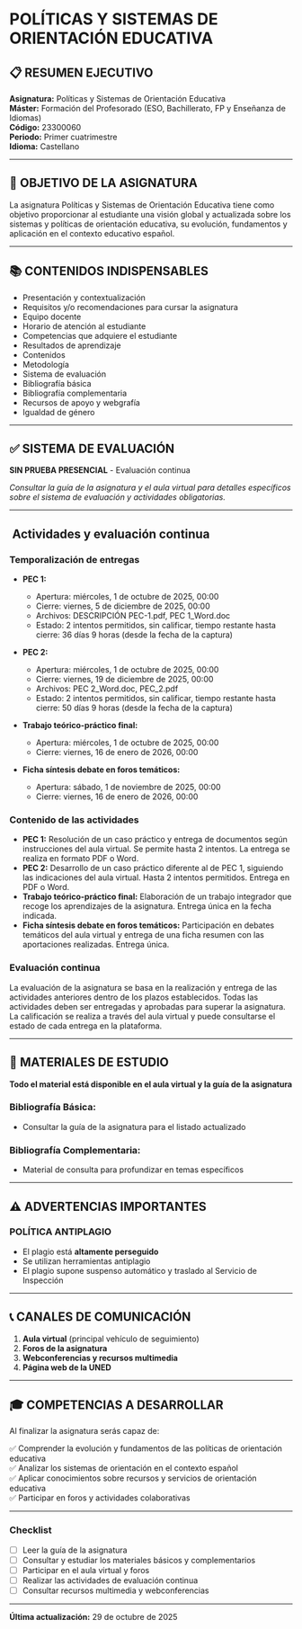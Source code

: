 <!-- cSpell:language es,es-ES -->

# POLÍTICAS Y SISTEMAS DE ORIENTACIÓN EDUCATIVA

## 📋 RESUMEN EJECUTIVO

**Asignatura:** Políticas y Sistemas de Orientación Educativa  
**Máster:** Formación del Profesorado (ESO, Bachillerato, FP y Enseñanza de Idiomas)  
**Código:** 23300060  
**Periodo:** Primer cuatrimestre  
**Idioma:** Castellano  

---

## 🎯 OBJETIVO DE LA ASIGNATURA

La asignatura Políticas y Sistemas de Orientación Educativa tiene como objetivo proporcionar al estudiante una visión global y actualizada sobre los sistemas y políticas de orientación educativa, su evolución, fundamentos y aplicación en el contexto educativo español.

---

## 📚 CONTENIDOS INDISPENSABLES

- Presentación y contextualización
- Requisitos y/o recomendaciones para cursar la asignatura
- Equipo docente
- Horario de atención al estudiante
- Competencias que adquiere el estudiante
- Resultados de aprendizaje
- Contenidos
- Metodología
- Sistema de evaluación
- Bibliografía básica
- Bibliografía complementaria
- Recursos de apoyo y webgrafía
- Igualdad de género

---

## ✅ SISTEMA DE EVALUACIÓN

**SIN PRUEBA PRESENCIAL** - Evaluación continua

*Consultar la guía de la asignatura y el aula virtual para detalles específicos sobre el sistema de evaluación y actividades obligatorias.*

---

## ️ Actividades y evaluación continua

### Temporalización de entregas

- **PEC 1:**
  - Apertura: miércoles, 1 de octubre de 2025, 00:00
  - Cierre: viernes, 5 de diciembre de 2025, 00:00
  - Archivos: DESCRIPCIÓN PEC-1.pdf, PEC 1_Word.doc
  - Estado: 2 intentos permitidos, sin calificar, tiempo restante hasta cierre: 36 días 9 horas (desde la fecha de la captura)

- **PEC 2:**
  - Apertura: miércoles, 1 de octubre de 2025, 00:00
  - Cierre: viernes, 19 de diciembre de 2025, 00:00
  - Archivos: PEC 2_Word.doc, PEC_2.pdf
  - Estado: 2 intentos permitidos, sin calificar, tiempo restante hasta cierre: 50 días 9 horas (desde la fecha de la captura)

- **Trabajo teórico-práctico final:**
  - Apertura: miércoles, 1 de octubre de 2025, 00:00
  - Cierre: viernes, 16 de enero de 2026, 00:00

- **Ficha síntesis debate en foros temáticos:**
  - Apertura: sábado, 1 de noviembre de 2025, 00:00
  - Cierre: viernes, 16 de enero de 2026, 00:00

### Contenido de las actividades

- **PEC 1:** Resolución de un caso práctico y entrega de documentos según instrucciones del aula virtual. Se permite hasta 2 intentos. La entrega se realiza en formato PDF o Word.
- **PEC 2:** Desarrollo de un caso práctico diferente al de PEC 1, siguiendo las indicaciones del aula virtual. Hasta 2 intentos permitidos. Entrega en PDF o Word.
- **Trabajo teórico-práctico final:** Elaboración de un trabajo integrador que recoge los aprendizajes de la asignatura. Entrega única en la fecha indicada.
- **Ficha síntesis debate en foros temáticos:** Participación en debates temáticos del aula virtual y entrega de una ficha resumen con las aportaciones realizadas. Entrega única.

### Evaluación continua

La evaluación de la asignatura se basa en la realización y entrega de las actividades anteriores dentro de los plazos establecidos. Todas las actividades deben ser entregadas y aprobadas para superar la asignatura. La calificación se realiza a través del aula virtual y puede consultarse el estado de cada entrega en la plataforma.

---

## 📖 MATERIALES DE ESTUDIO

**Todo el material está disponible en el aula virtual y la guía de la asignatura**

### Bibliografía Básica:
- Consultar la guía de la asignatura para el listado actualizado

### Bibliografía Complementaria:
- Material de consulta para profundizar en temas específicos

---

## ⚠️ ADVERTENCIAS IMPORTANTES

### **POLÍTICA ANTIPLAGIO**
- El plagio está **altamente perseguido**
- Se utilizan herramientas antiplagio
- El plagio supone suspenso automático y traslado al Servicio de Inspección

---

## 📞 CANALES DE COMUNICACIÓN

1. **Aula virtual** (principal vehículo de seguimiento)
2. **Foros de la asignatura**
3. **Webconferencias y recursos multimedia**
4. **Página web de la UNED**

---

## 🎓 COMPETENCIAS A DESARROLLAR

Al finalizar la asignatura serás capaz de:

✅ Comprender la evolución y fundamentos de las políticas de orientación educativa  
✅ Analizar los sistemas de orientación en el contexto español  
✅ Aplicar conocimientos sobre recursos y servicios de orientación educativa  
✅ Participar en foros y actividades colaborativas  

---

### Checklist

- [ ] Leer la guía de la asignatura
- [ ] Consultar y estudiar los materiales básicos y complementarios
- [ ] Participar en el aula virtual y foros
- [ ] Realizar las actividades de evaluación continua
- [ ] Consultar recursos multimedia y webconferencias

---



**Última actualización:** 29 de octubre de 2025
